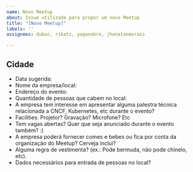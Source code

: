 ```yaml
---
name: Novo Meetup
about: Issue utilizada para propor um novo Meetup
title: "[Novo Meetup]"
labels: ''
assignees: duboc, rikatz, yagonobre, jhonatanmorais

---
```


## Cidade <!-- Preencha a cidade do Meetup aqui -->
* Data sugerida: 
* Nome da empresa/local: 
* Endereço do evento: 
* Quantidade de pessoas que cabem no local: 
* A empresa tem interesse em apresentar alguma palestra técnica relacionada a CNCF, Kubernetes, etc durante o evento?
* Facilities: Projetor? Gravação? Microfone? Etc <!-- Apenas projetor atende, mas é bom saber o que tem -->
* Tem vagas abertas? Quer que seja anunciado durante o evento também? :)
* A empresa poderá fornecer comes e bebes ou fica por conta da organização do Meetup? Cerveja inclui? <!-- Aqui não existe a obrigação de fornecer comes e bebes ou de cerveja, mas é bom sabermos o que será disponibilizado para melhor planejamento do evento -->
* Alguma regra de vestimenta? (ex.: Pode bermuda, não pode chinelo, etc).
* Dados necessários para entrada de pessoas no local?   <!-- Importante informar para solicitarmos das pessoas que forem comparecer já na criação do evento -->
